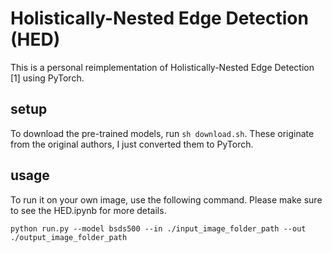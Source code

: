 # Holistically-Nested Edge Detection (HED)
This is a personal reimplementation of Holistically-Nested Edge Detection [1] using PyTorch.

## setup
To download the pre-trained models, run `sh download.sh`. These originate from the original authors, I just converted them to PyTorch.

## usage
To run it on your own image, use the following command. Please make sure to see the HED.ipynb for more details.

```
python run.py --model bsds500 --in ./input_image_folder_path --out ./output_image_folder_path
```
